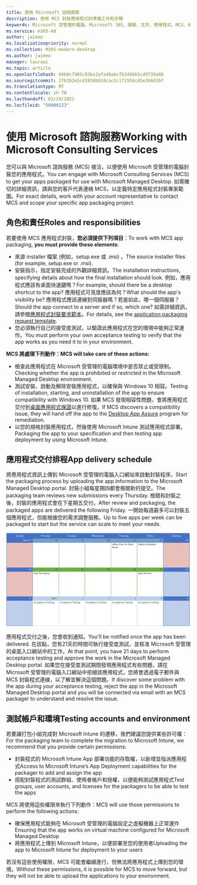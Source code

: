 ```yaml
---
title: 使用 Microsoft 諮詢服務
description: 使用 MCS 封裝應用程式的準備工作和步驟
keywords: Microsoft 受管理的電腦、Microsoft 365、服務、文件、應用程式、MCS、封裝
ms.service: m365-md
author: jaimeo
ms.localizationpriority: normal
ms.collection: M365-modern-desktop
ms.author: jaimeo
manager: laurawi
ms.topic: article
ms.openlocfilehash: 04b0c7905c83be2afa46abcfb2d4bb5cd9735e06
ms.sourcegitcommit: 27b2b2e5c41934b918cac2c171556c45e36661bf
ms.translationtype: MT
ms.contentlocale: zh-TW
ms.lasthandoff: 03/19/2021
ms.locfileid: "50909223"
---
```

# <a name="working-with-microsoft-consulting-services"></a><span data-ttu-id="15b85-104">使用 Microsoft 諮詢服務</span><span class="sxs-lookup"><span data-stu-id="15b85-104">Working with Microsoft Consulting Services</span></span>

<span data-ttu-id="15b85-105">您可以與 Microsoft 諮詢服務 (MCS) 接洽，以便使用 Microsoft 受管理的電腦封裝您的應用程式。</span><span class="sxs-lookup"><span data-stu-id="15b85-105">You can engage with Microsoft Consulting Services (MCS) to get your apps packaged for use with Microsoft Managed Desktop.</span></span> <span data-ttu-id="15b85-106">如需確切的詳細資訊，請與您的客戶代表連絡 MCS，以定義特定應用程式封裝專案範圍。</span><span class="sxs-lookup"><span data-stu-id="15b85-106">For exact details, work with your account representative to contact MCS and scope your specific app packaging project.</span></span>

## <a name="roles-and-responsibilities"></a><span data-ttu-id="15b85-107">角色和責任</span><span class="sxs-lookup"><span data-stu-id="15b85-107">Roles and responsibilities</span></span>

<span data-ttu-id="15b85-108">若要使用 MCS 應用程式封裝，**您必須提供下列項目**：</span><span class="sxs-lookup"><span data-stu-id="15b85-108">To work with MCS app packaging, **you must provide these elements**:</span></span>

- <span data-ttu-id="15b85-109">來源 installer 檔案 (例如，setup.exe 或 .msi) 。</span><span class="sxs-lookup"><span data-stu-id="15b85-109">The source installer files (for example, setup.exe or .msi).</span></span>
- <span data-ttu-id="15b85-110">安裝指示，指定安裝完成的外觀詳細資訊。</span><span class="sxs-lookup"><span data-stu-id="15b85-110">The installation instructions, specifying details about how the final installation should look.</span></span> <span data-ttu-id="15b85-111">例如，應用程式應該有桌面快速鍵嗎？</span><span class="sxs-lookup"><span data-stu-id="15b85-111">For example, should there be a desktop shortcut to the app?</span></span> <span data-ttu-id="15b85-112">應用程式可見度應該為何？</span><span class="sxs-lookup"><span data-stu-id="15b85-112">What should the app's visibility be?</span></span> <span data-ttu-id="15b85-113">應用程式應該連線到伺服器嗎？若是如此，哪一個伺服器？</span><span class="sxs-lookup"><span data-stu-id="15b85-113">Should the app connect to a server and if so, which one?</span></span> <span data-ttu-id="15b85-114">如需詳細資訊，請參閱[應用程式封裝要求範本](https://github.com/MicrosoftDocs/microsoft-365-docs/raw/public/microsoft-365/managed-desktop/get-ready/downloads/app-packaging-template.docx)。</span><span class="sxs-lookup"><span data-stu-id="15b85-114">For details, see the [application packaging request template](https://github.com/MicrosoftDocs/microsoft-365-docs/raw/public/microsoft-365/managed-desktop/get-ready/downloads/app-packaging-template.docx).</span></span>
- <span data-ttu-id="15b85-115">您必須執行自己的接受度測試，以驗證此應用程式在您的環境中能夠正常運作。</span><span class="sxs-lookup"><span data-stu-id="15b85-115">You must perform your own acceptance testing to verify that the app works as you need it to in your environment.</span></span>

<span data-ttu-id="15b85-116">**MCS 將處理下列動作：**</span><span class="sxs-lookup"><span data-stu-id="15b85-116">**MCS will take care of these actions:**</span></span>

- <span data-ttu-id="15b85-117">檢查此應用程式在 Microsoft 受管理的電腦環境中是否禁止或受限制。</span><span class="sxs-lookup"><span data-stu-id="15b85-117">Checking whether the app is prohibited or restricted in the Microsoft Managed Desktop environment.</span></span>
- <span data-ttu-id="15b85-118">測試安裝、啟動及解除安裝應用程式，以確保與 Windows 10 相容。</span><span class="sxs-lookup"><span data-stu-id="15b85-118">Testing of installation, starting, and uninstallation of the app to ensure compatibility with Windows 10.</span></span> <span data-ttu-id="15b85-119">如果 MCS 發現相容性問題，會將應用程式交付到[桌面應用程式保證](/fasttrack/win-10-desktop-app-assure)以進行修復。</span><span class="sxs-lookup"><span data-stu-id="15b85-119">If MCS discovers a compatibility issue, they will hand off the app to the [Desktop App Assure](/fasttrack/win-10-desktop-app-assure) program for remediation.</span></span>
- <span data-ttu-id="15b85-120">以您的規格封裝應用程式，然後使用 Microsoft Intune 測試應用程式部署。</span><span class="sxs-lookup"><span data-stu-id="15b85-120">Packaging the app to your specification and then testing app deployment by using Microsoft Intune.</span></span>

## <a name="app-delivery-schedule"></a><span data-ttu-id="15b85-121">應用程式交付排程</span><span class="sxs-lookup"><span data-stu-id="15b85-121">App delivery schedule</span></span>

<span data-ttu-id="15b85-122">將應用程式資訊上傳到 Microsoft 受管理的電腦入口網站來啟動封裝程序。</span><span class="sxs-lookup"><span data-stu-id="15b85-122">Start the packaging process by uploading the app information to the Microsoft Managed Desktop portal.</span></span> <span data-ttu-id="15b85-123">封裝小組每星期四都會檢閱新的提交。</span><span class="sxs-lookup"><span data-stu-id="15b85-123">The packaging team reviews new submissions every Thursday.</span></span> <span data-ttu-id="15b85-124">檢閱和封裝之後，封裝的應用程式會在下星期五交付。</span><span class="sxs-lookup"><span data-stu-id="15b85-124">After review and packaging, the packaged apps are delivered the following Friday.</span></span> <span data-ttu-id="15b85-125">一開始每週最多可以封裝五個應用程式，但能根據您的需求調整服務。</span><span class="sxs-lookup"><span data-stu-id="15b85-125">Up to five apps per week can be packaged to start but the service can scale to meet your needs.</span></span>

![行事曆顯示應用程式在星期四輸入 (在此範例中為 21 日)，第二天做媒體驗證，下星期一封裝 (25 日)，之後的星期五交付應用程式 (29 日)](../../media/MCS-cal.png)

<span data-ttu-id="15b85-127">應用程式交付之後，您會收到通知。</span><span class="sxs-lookup"><span data-stu-id="15b85-127">You'll be notified once the app has been delivered.</span></span> <span data-ttu-id="15b85-128">在該點，您有21天的時間可執行接受度測試，並核准 Microsoft 受管理的桌面入口網站中的工作。</span><span class="sxs-lookup"><span data-stu-id="15b85-128">At that point, you have 21 days to perform acceptance testing and approve the work in the Microsoft Managed Desktop portal.</span></span> <span data-ttu-id="15b85-129">如果您在接受度測試期間發現應用程式有些問題，請在 Microsoft 受管理的電腦入口網站中拒絕該應用程式，您將會透過電子郵件與 MCS 封裝程式連線，以了解並解決這個問題。</span><span class="sxs-lookup"><span data-stu-id="15b85-129">If discover some problem with the app during your acceptance testing, reject the app in the Microsoft Managed Desktop portal and you will be connected via email with an MCS packager to understand and resolve the issue.</span></span>

## <a name="testing-accounts-and-environment"></a><span data-ttu-id="15b85-130">測試帳戶和環境</span><span class="sxs-lookup"><span data-stu-id="15b85-130">Testing accounts and environment</span></span>

<span data-ttu-id="15b85-131">若要讓打包小組完成對 Microsoft Intune 的遷移，我們建議您提供某些許可權：</span><span class="sxs-lookup"><span data-stu-id="15b85-131">For the packaging team to complete the migration to Microsoft Intune, we recommend that you provide certain permissions:</span></span>
 
-   <span data-ttu-id="15b85-132">封裝程式的 Microsoft Intune App 部署功能的存取權，以新增並指派應用程式</span><span class="sxs-lookup"><span data-stu-id="15b85-132">Access to Microsoft Intune’s App Deployment capabilities for the packager to add and assign the app</span></span> 
-   <span data-ttu-id="15b85-133">搭配封裝程式的測試群組、使用者帳戶和授權，以便能夠測試應用程式</span><span class="sxs-lookup"><span data-stu-id="15b85-133">Test groups, user accounts, and licenses for the packagers to be able to test the apps</span></span>

<span data-ttu-id="15b85-134">MCS 將使用這些權限來執行下列動作：</span><span class="sxs-lookup"><span data-stu-id="15b85-134">MCS will use those permissions to perform the following actions:</span></span>
 
-   <span data-ttu-id="15b85-135">確保應用程式能夠在 Microsoft 受管理的電腦設定之虛擬機器上正常運作</span><span class="sxs-lookup"><span data-stu-id="15b85-135">Ensuring that the app works on virtual machine configured for Microsoft Managed Desktop</span></span>
-   <span data-ttu-id="15b85-136">將應用程式上傳到 Microsoft Intune，以便部署至您的使用者</span><span class="sxs-lookup"><span data-stu-id="15b85-136">Uploading the app to Microsoft Intune for deployment to your users</span></span>

<span data-ttu-id="15b85-137">若沒有這些使用權限，MCS 可能會繼續進行，但無法將應用程式上傳到您的環境。</span><span class="sxs-lookup"><span data-stu-id="15b85-137">Without these permissions, it is possible for MCS to move forward, but they will not be able to upload the applications to your environment.</span></span>